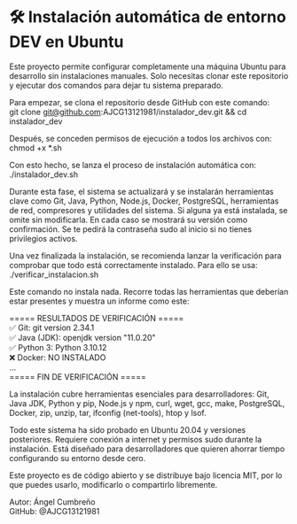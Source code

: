 # 🛠️ Instalación automática de entorno DEV en Ubuntu

Este proyecto permite configurar completamente una máquina Ubuntu para desarrollo sin instalaciones manuales. Solo necesitas clonar este repositorio y ejecutar dos comandos para dejar tu sistema preparado.

Para empezar, se clona el repositorio desde GitHub con este comando:  
git clone git@github.com:AJCG13121981/instalador_dev.git && cd instalador_dev

Después, se conceden permisos de ejecución a todos los archivos con:  
chmod +x *.sh

Con esto hecho, se lanza el proceso de instalación automática con:  
./instalador_dev.sh

Durante esta fase, el sistema se actualizará y se instalarán herramientas clave como Git, Java, Python, Node.js, Docker, PostgreSQL, herramientas de red, compresores y utilidades del sistema. Si alguna ya está instalada, se omite sin modificarla. En cada caso se mostrará su versión como confirmación. Se te pedirá la contraseña sudo al inicio si no tienes privilegios activos.

Una vez finalizada la instalación, se recomienda lanzar la verificación para comprobar que todo está correctamente instalado. Para ello se usa:  
./verificar_instalacion.sh

Este comando no instala nada. Recorre todas las herramientas que deberían estar presentes y muestra un informe como este:

===== RESULTADOS DE VERIFICACIÓN =====  
✅ Git:                git version 2.34.1  
✅ Java (JDK):         openjdk version "11.0.20"  
✅ Python 3:           Python 3.10.12  
❌ Docker:             NO INSTALADO  
...  
===== FIN DE VERIFICACIÓN =====

La instalación cubre herramientas esenciales para desarrolladores: Git, Java JDK, Python y pip, Node.js y npm, curl, wget, gcc, make, PostgreSQL, Docker, zip, unzip, tar, ifconfig (net-tools), htop y lsof.

Todo este sistema ha sido probado en Ubuntu 20.04 y versiones posteriores. Requiere conexión a internet y permisos sudo durante la instalación. Está diseñado para desarrolladores que quieren ahorrar tiempo configurando su entorno desde cero.

Este proyecto es de código abierto y se distribuye bajo licencia MIT, por lo que puedes usarlo, modificarlo o compartirlo libremente.

Autor: Ángel Cumbreño  
GitHub: @AJCG13121981









